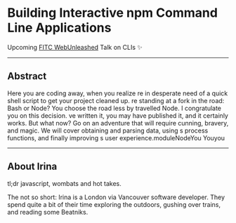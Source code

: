 # Building Interactive npm Command Line Applications

Upcoming [FITC WebUnleashed](http://fitc.ca/event/webu16/) Talk on CLIs :sparkles: 

---

## Abstract
Here you are coding away, when you realize re in desperate need of a quick shell script to get your project cleaned up. re standing at a fork in the road: Bash or Node? You choose the road less by travelled Node. I congratulate you on this decision. ve written it, you may have published it, and it certainly works. But what now? Go on an adventure that will require cunning, bravery, and magic. We will cover obtaining and parsing data, using s process functions, and finally improving s user experience.moduleNodeYou Youyou

---
## About Irina
tl;dr javascript, wombats and hot takes.

The not so short: Irina is a London via Vancouver software developer. They spend quite a bit of their time exploring the outdoors, gushing over trains, and reading some Beatniks.
